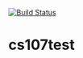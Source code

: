 [![Build Status](https://travis-ci.com/jscuds/cs107test.svg?branch=master)](https://travis-ci.com/jscuds/cs107test)



# cs107test